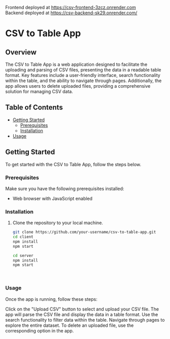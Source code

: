 Frontend deployed at https://csv-frontend-3zcz.onrender.com
<br>
Backend deployed at https://csv-backend-sk29.onrender.com/
<br>

# CSV to Table App

## Overview

The CSV to Table App is a web application designed to facilitate the uploading and parsing of CSV files, presenting the data in a readable table format. Key features include a user-friendly interface, search functionality within the table, and the ability to navigate through pages. Additionally, the app allows users to delete uploaded files, providing a comprehensive solution for managing CSV data.

## Table of Contents

- [Getting Started](#getting-started)
  - [Prerequisites](#prerequisites)
  - [Installation](#installation)
- [Usage](#usage)

## Getting Started

To get started with the CSV to Table App, follow the steps below.

### Prerequisites

Make sure you have the following prerequisites installed:

- Web browser with JavaScript enabled

### Installation

1. Clone the repository to your local machine.
   ```bash
   git clone https://github.com/your-username/csv-to-table-app.git
   cd client 
   npm install
   npm start

   cd server
   npm install
   npm start

  <br>

### Usage
Once the app is running, follow these steps:

Click on the "Upload CSV" button to select and upload your CSV file.
The app will parse the CSV file and display the data in a table format.
Use the search functionality to filter data within the table.
Navigate through pages to explore the entire dataset.
To delete an uploaded file, use the corresponding option in the app.
